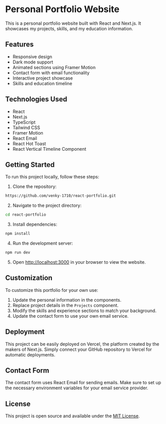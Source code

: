 # Personal Portfolio Website

This is a personal portfolio website built with React and Next.js. It showcases my projects, skills, and my education information.

## Features

- Responsive design
- Dark mode support
- Animated sections using Framer Motion
- Contact form with email functionality
- Interactive project showcase
- Skills and education timeline

## Technologies Used

- React
- Next.js
- TypeScript
- Tailwind CSS
- Framer Motion
- React Email
- React Hot Toast
- React Vertical Timeline Component

## Getting Started

To run this project locally, follow these steps:

1. Clone the repository:
```sh
https://github.com/venky-1710/react-portfolio.git
```
2. Navigate to the project directory:
```sh
cd react-portfolio
```
3. Install dependencies:
```sh
npm install
```
4. Run the development server:
```sh
npm run dev
```
5. Open [http://localhost:3000](http://localhost:3000) in your browser to view the website.

## Customization

To customize this portfolio for your own use:

1. Update the personal information in the components.
2. Replace project details in the `Projects` component.
3. Modify the skills and experience sections to match your background.
4. Update the contact form to use your own email service.

## Deployment

This project can be easily deployed on Vercel, the platform created by the makers of Next.js. Simply connect your GitHub repository to Vercel for automatic deployments.

## Contact Form

The contact form uses React Email for sending emails. Make sure to set up the necessary environment variables for your email service provider.

## License

This project is open source and available under the [MIT License](LICENSE).
